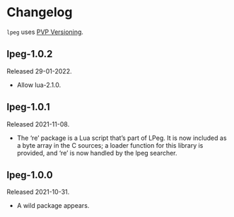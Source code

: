 # Changelog

`lpeg` uses [PVP Versioning][].

## lpeg-1.0.2

Released 29-01-2022.

-   Allow lua-2.1.0.

## lpeg-1.0.1

Released 2021-11-08.

-   The ‘re’ package is a Lua script that’s part of LPeg. It is
    now included as a byte array in the C sources; a loader
    function for this library is provided, and ‘re’ is now handled
    by the lpeg searcher.

## lpeg-1.0.0

Released 2021-10-31.

-   A wild package appears.

  [PVP Versioning]: https://pvp.haskell.org
